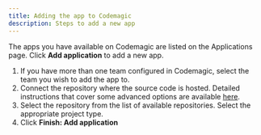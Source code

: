 ```yaml
---
title: Adding the app to Codemagic
description: Steps to add a new app
---
```

The apps you have available on Codemagic are listed on the Applications page. Click **Add application** to add a new app.

1. If you have more than one team configured in Codemagic, select the team you wish to add the app to.
2. Connect the repository where the source code is hosted. Detailed instructions that cover some advanced options are available [here](../../getting-started/adding-apps).
3. Select the repository from the list of available repositories. Select the appropriate project type.
4. Click **Finish: Add application**
